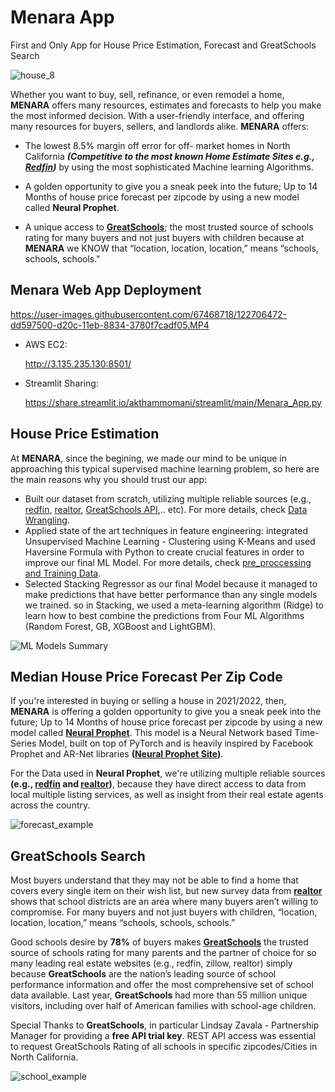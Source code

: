 # Menara App
First and Only App for House Price Estimation, Forecast and GreatSchools Search

![house_8](https://user-images.githubusercontent.com/67468718/121798164-9ef30300-cbd9-11eb-822f-c4a996e184b7.JPG)

Whether you want to buy, sell, refinance, or even remodel a home, **MENARA** offers many resources, estimates and forecasts to help you make the most informed decision. 
With a user-friendly interface, and offering many resources for buyers, sellers, and landlords alike. **MENARA** offers:

  * The lowest 8.5% margin off error for off- market homes in North California ***(Competitive to the most known Home Estimate Sites e.g., [Redfin](https://www.redfin.com/redfin-estimate))*** by using the most sophisticated Machine learning Algorithms.

  * A golden opportunity to give you a sneak peek into the future; Up to 14 Months of house price forecast per zipcode 
    by using a new model called **Neural Prophet**.
    
  * A unique access to **[GreatSchools](https://www.greatschools.org/)**; the most trusted source of schools rating for many buyers and not just buyers with children because at **MENARA**  we KNOW that “location, location, location,” means “schools, schools, schools."

## **Menara Web App Deployment**

https://user-images.githubusercontent.com/67468718/122706472-dd597500-d20c-11eb-8834-3780f7cadf05.MP4

  * AWS EC2: 
  
    http://3.135.235.130:8501/
    
  * Streamlit Sharing: 

    https://share.streamlit.io/akthammomani/streamlit/main/Menara_App.py
    
  
## **House Price Estimation**

At **MENARA**, since the begining, we made our mind to be unique in approaching this typical supervised machine learning problem, so here are the main reasons why you should trust our app: 

  * Built our dataset from scratch, utilizing multiple reliable sources (e.g., [redfin](https://www.redfin.com/news/data-center/), [realtor](https://www.realtor.com/research/data/), [GreatSchools API](https://www.greatschools.org/),.. etc). For more details, check [Data Wrangling](https://github.com/akthammomani/Capstone-Project-2-Menara-App-Predicting-House-Prices-CA/tree/main/Notebooks/Data_Wrangling).
  * Applied state of the art techniques in feature engineering: integrated Unsupervised Machine Learning - Clustering using K-Means and used Haversine Formula with Python to create crucial features in order to improve our final ML Model. For more details, check [pre_proccessing and Training Data](https://github.com/akthammomani/Menara-App-Predict-House-Price-CA/tree/main/Notebooks/Pre_processing_Training_Data).
  * Selected Stacking Regressor as our final Model because it managed to make predictions that have better performance than any single models we trained. so in Stacking, we used a meta-learning algorithm (Ridge) to learn how to best combine the predictions from Four ML Algorithms (Random Forest, GB, XGBoost and LightGBM).

![ML Models Summary](https://user-images.githubusercontent.com/67468718/122728305-d8a4b900-d22c-11eb-9e3f-781272140586.JPG)



## **Median House Price Forecast Per Zip Code**

If you're interested in buying or selling a house in 2021/2022, then, **MENARA** is offering a golden opportunity to give you a sneak peek into the future; Up to 14 Months of house price forecast per zipcode by using a new model called **[Neural Prophet](https://github.com/akthammomani/Menara-App-Predict-House-Price-CA/tree/main/Notebooks/Neural-Prophet-Forecast)**. This model is a Neural Network based Time-Series Model, built on top of PyTorch and is heavily inspired by Facebook Prophet and AR-Net libraries **([Neural Prophet Site](http://neuralprophet.com/))**.

For the Data used in **Neural Prophet**, we're utilizing multiple reliable sources **(e.g., [redfin](https://www.redfin.com/news/data-center/) and [realtor](https://www.realtor.com/research/data/))**, because they have direct access to data from local multiple listing services, as well as insight from their real estate agents across the country.

![forecast_example](https://user-images.githubusercontent.com/67468718/121798466-62c0a200-cbdb-11eb-88cd-acc097b86526.JPG)

## **GreatSchools Search**

Most buyers understand that they may not be able to find a home that covers every single item on their wish list, but new survey data from **[realtor](http://wwww.realtor.com)** shows that school districts are an 
area where many buyers aren’t willing to compromise. For many buyers and not just buyers with children, “location, location, location,” means “schools, schools, schools.”

Good schools desire by **78%** of buyers makes **[GreatSchools](https://www.greatschools.org/)** the trusted source of schools rating for many parents and the partner of choice for so many leading real estate websites (e.g., redfin, zillow, realtor) simply because **GreatSchools** are the nation’s leading source of school performance information and offer the most comprehensive set of school data available. Last year,  **GreatSchools** had more than 55 million unique visitors, including over half of American families with school-age children.

Special Thanks to **GreatSchools**, in particular Lindsay Zavala - Partnership Manager for providing a **free API trial key**. REST API access was essential to request GreatSchools Rating of all schools in specific zipcodes/Cities in North California.

![school_example](https://user-images.githubusercontent.com/67468718/121798875-9f8d9880-cbdd-11eb-8af8-a52b07639181.JPG)

